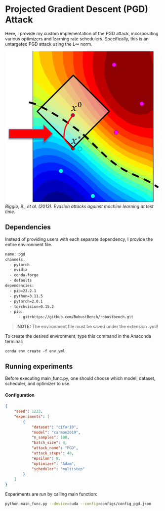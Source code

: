 # Projected Gradient Descent (PGD) Attack


Here, I provide my custom implementation of the PGD attack, incorporating various optimizers and learning rate schedulers. Specifically, this is an untargeted PGD attack using the 𝐿∞ norm.

![Image1](PGD.png)
*Biggio, B., et al. (2013). Evasion attacks against machine learning at test time.*
## Dependencies
Instead of providing users with each separate dependency, I provide the entire environment file.

```sh
name: pgd
channels:
  - pytorch
  - nvidia
  - conda-forge
  - defaults
dependencies:
  - pip=23.2.1
  - python=3.11.5
  - pytorch=2.0.1
  - torchvision=0.15.2
  - pip:
      - git+https://github.com/RobustBench/robustbench.git
```
> **NOTE:** The environment file must be saved under the extension .yml!

To create the desired environment, type this command in the Anaconda terminal:
```shell
conda env create -f env.yml
```

## Running experiments
Before executing main_func.py, one should choose which model, dataset, scheduler, and optimizer to use.

#### Configuration
```json
{
    "seed": 1233,
    "experiments": [
        {
            "dataset": "cifar10",
            "model": "carmon2019",
            "n_samples": 100,
            "batch_size": 4,
            "attack_name": "PGD",
            "attack_steps": 40,
            "epsilon": 8,
            "optimizer": "Adam",
            "scheduler": "multistep"
        }
    ]
}
```

Experiments are run by calling main function:
```sh
python main_func.py --device=cuda --config=configs/config_pgd.json
```